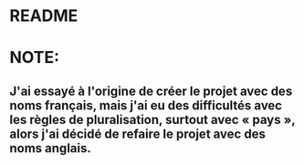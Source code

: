 # README
# NOTE:
## J'ai essayé à l'origine de créer le projet avec des noms français, mais j'ai eu des difficultés avec les règles de pluralisation, surtout avec « pays », alors j'ai décidé de refaire le projet avec des noms anglais.
